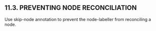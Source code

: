## 11.3. PREVENTING NODE RECONCILIATION

Use skip-node annotation to prevent the node-labeller from reconciling a node.

